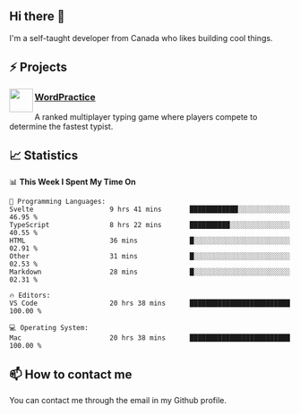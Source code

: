 <h2>Hi there 👋</h2>

<p>I'm a self-taught developer from Canada who likes building cool things.</p>

<h2>⚡ Projects</h2>

<img align="left" src="https://i.imgur.com/6RT8VFO.png" width="42" height="42" />
<h3><a target="_blank" href="https://wordpractice.io/">WordPractice</a></h3>
<p>A ranked multiplayer typing game where players compete to determine the fastest typist.</p>

<h2>📈 Statistics</h2>

<!--START_SECTION:waka-->
📊 **This Week I Spent My Time On** 

```text
💬 Programming Languages: 
Svelte                   9 hrs 41 mins       ████████████░░░░░░░░░░░░░   46.95 % 
TypeScript               8 hrs 22 mins       ██████████░░░░░░░░░░░░░░░   40.55 % 
HTML                     36 mins             █░░░░░░░░░░░░░░░░░░░░░░░░   02.91 % 
Other                    31 mins             █░░░░░░░░░░░░░░░░░░░░░░░░   02.53 % 
Markdown                 28 mins             █░░░░░░░░░░░░░░░░░░░░░░░░   02.31 % 

🔥 Editors: 
VS Code                  20 hrs 38 mins      █████████████████████████   100.00 % 

💻 Operating System: 
Mac                      20 hrs 38 mins      █████████████████████████   100.00 % 
```


<!--END_SECTION:waka-->

<h2>📫 How to contact me</h2>

You can contact me through the email in my Github profile.

